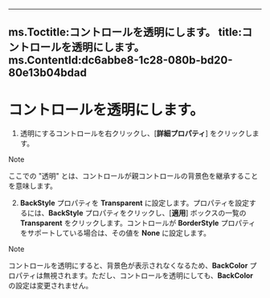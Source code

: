 

---
ms.Toctitle:コントロールを透明にします。
title:コントロールを透明にします。
ms.ContentId:dc6abbe8-1c28-080b-bd20-80e13b04bdad
---
# コントロールを透明にします。





1. 透明にするコントロールを右クリックし、[**詳細プロパティ**] をクリックします。

>[!NOTE]
>ここでの "透明" とは、コントロールが親コントロールの背景色を継承することを意味します。


2. **BackStyle** プロパティを **Transparent** に設定します。プロパティを設定するには、**BackStyle** プロパティをクリックし、[**適用**] ボックスの一覧の **Transparent** をクリックします。コントロールが **BorderStyle** プロパティをサポートしている場合は、その値を **None** に設定します。


>[!NOTE]
>コントロールを透明にすると、背景色が表示されなくなるため、**BackColor** プロパティは無視されます。ただし、コントロールを透明にしても、**BackColor** の設定は変更されません。




